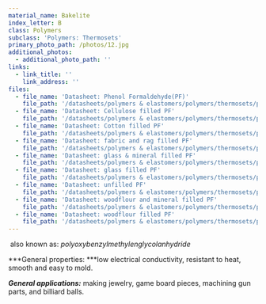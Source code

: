 ```yaml
---
material_name: Bakelite
index_letter: B
class: Polymers
subclass: 'Polymers: Thermosets'
primary_photo_path: /photos/12.jpg
additional_photos:
  - additional_photo_path: ''
links:
  - link_title: ''
    link_address: ''
files:
  - file_name: 'Datasheet: Phenol Formaldehyde(PF)'
    file_path: '/datasheets/polymers & elastomers/polymers/thermosets/pf (phenol formaldehyde).pdf'
  - file_name: 'Datasheet: Cellulose filled PF'
    file_path: '/datasheets/polymers & elastomers/polymers/thermosets/pf cellulose filled.pdf'
  - file_name: 'Datasheet: Cotton filled PF'
    file_path: '/datasheets/polymers & elastomers/polymers/thermosets/pf cotton filled.pdf'
  - file_name: 'Datasheet: fabric and rag filled PF'
    file_path: '/datasheets/polymers & elastomers/polymers/thermosets/pf fabric and rag filled.pdf'
  - file_name: 'Datasheet: glass & mineral filled PF'
    file_path: '/datasheets/polymers & elastomers/polymers/thermosets/pf glass & mineral filled.pdf'
  - file_name: 'Datasheet: glass filled PF'
    file_path: '/datasheets/polymers & elastomers/polymers/thermosets/pf glass filled.pdf'
  - file_name: 'Datasheet: unfilled PF'
    file_path: '/datasheets/polymers & elastomers/polymers/thermosets/pf unfilled.pdf'
  - file_name: 'Datasheet: woodflour and mineral filled PF'
    file_path: '/datasheets/polymers & elastomers/polymers/thermosets/pf woodflour and mineral filled.pdf'
  - file_name: 'Datasheet: woodflour filled PF'
    file_path: '/datasheets/polymers & elastomers/polymers/thermosets/pf woodflour filled.pdf'
---
```


&nbsp;also known as:&nbsp;*polyoxybenzylmethylenglycolanhydride*

***General properties:&nbsp;***low electrical conductivity, resistant to heat, smooth and easy to mold.

***General applications:***&nbsp;making jewelry, game board pieces, machining gun parts, and billiard balls.